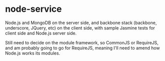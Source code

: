 node-service
============

Node.js and MongoDB on the server side, and backbone stack (backbone, underscore, JQuery, etc) on 
the client side, with sample Jasmine tests for client side and Node.js server side.

Still need to decide on the module framework, so CommonJS or RequireJS, and am probably going to go
for RequireJS, meaning I'll need to amend how Node.js works its modules.



